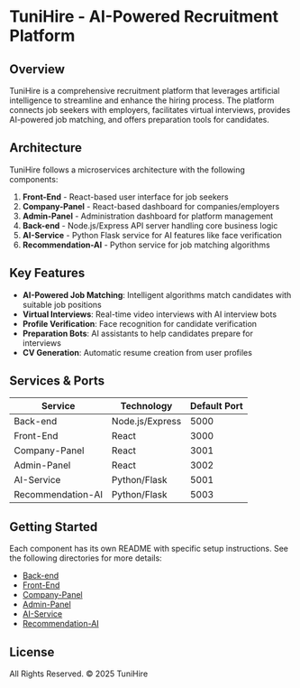 # TuniHire - AI-Powered Recruitment Platform

## Overview

TuniHire is a comprehensive recruitment platform that leverages artificial intelligence to streamline and enhance the hiring process. The platform connects job seekers with employers, facilitates virtual interviews, provides AI-powered job matching, and offers preparation tools for candidates.

## Architecture

TuniHire follows a microservices architecture with the following components:

1. **Front-End** - React-based user interface for job seekers
2. **Company-Panel** - React-based dashboard for companies/employers
3. **Admin-Panel** - Administration dashboard for platform management
4. **Back-end** - Node.js/Express API server handling core business logic
5. **AI-Service** - Python Flask service for AI features like face verification
6. **Recommendation-AI** - Python service for job matching algorithms

## Key Features

- **AI-Powered Job Matching**: Intelligent algorithms match candidates with suitable job positions
- **Virtual Interviews**: Real-time video interviews with AI interview bots
- **Profile Verification**: Face recognition for candidate verification
- **Preparation Bots**: AI assistants to help candidates prepare for interviews
- **CV Generation**: Automatic resume creation from user profiles

## Services & Ports

| Service | Technology | Default Port |
|---------|------------|---------------|
| Back-end | Node.js/Express | 5000 |
| Front-End | React | 3000 |
| Company-Panel | React | 3001 |
| Admin-Panel | React | 3002 |
| AI-Service | Python/Flask | 5001 |
| Recommendation-AI | Python/Flask | 5003 |

## Getting Started

Each component has its own README with specific setup instructions. See the following directories for more details:

- [Back-end](./Back-end/README.md)
- [Front-End](./Front-End/README.md)
- [Company-Panel](./Company-Panel/README.md)
- [Admin-Panel](./Admin-Panel/README.md)
- [AI-Service](./AI-Service/README.md)
- [Recommendation-AI](./Recommendation-Ai/README.md)

## License

All Rights Reserved. © 2025 TuniHire